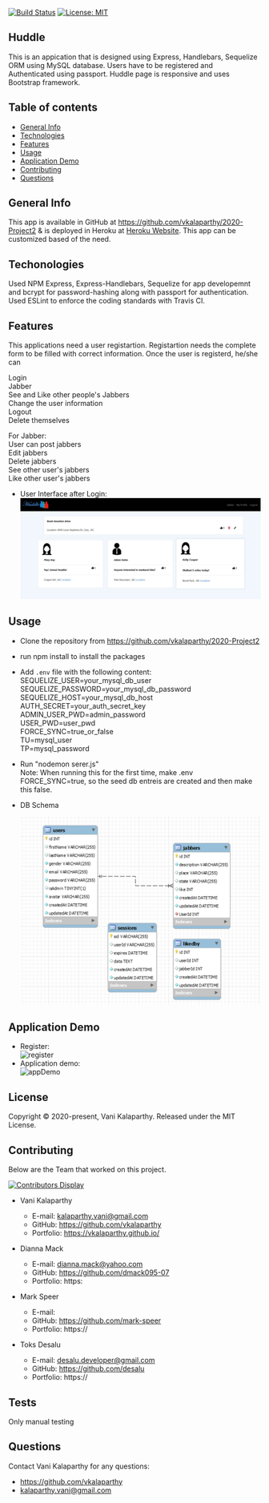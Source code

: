 [![Build Status](https://travis-ci.com/vkalaparthy/2020-Project2.svg?branch=master)](https://travis-ci.com/vkalaparthy/2020-Project2)
[![License: MIT](https://img.shields.io/badge/License-MIT-yellow.svg)](https://opensource.org/licenses/MIT)

## Huddle
This is an appication that is designed using Express, Handlebars, Sequelize ORM using MySQL database. Users have to be registered and Authenticated using passport. Huddle page is responsive and uses Bootstrap framework.
## Table of contents
* [General Info](#general-info)
* [Technologies](#technologies)
* [Features](#features)
* [Usage](#usage)
* [Application Demo](#application-demo)
* [Contributing](#contributing)
* [Questions](#questions)
## General Info 
This app is available in GitHub at https://github.com/vkalaparthy/2020-Project2  & is deployed in Heroku at [Heroku Website](https://project2-team8-dmtv.herokuapp.com/).  This app can be customized based of the need.
## Techonologies 
Used NPM Express, Express-Handlebars, Sequelize for app developemnt and bcrypt for password-hashing along with passport for authentication.  Used ESLint to enforce the coding standards with Travis CI.
## Features
This applications need a user registartion.  Registartion needs the complete form to be filled with correct information. Once the user is registerd, he/she can  

Login   
Jabber   
See and Like other people's Jabbers  
Change the user information   
Logout   
Delete themselves  

For Jabber:   
User can post jabbers  
Edit jabbers   
Delete jabbers  
See other user's jabbers  
Like other user's jabbers   
   
* User Interface after Login:  
![userInterface](./public/assets/readmeImg/P2-UI2.JPG)
## Usage
* Clone the repository from https://github.com/vkalaparthy/2020-Project2
* run npm install to install the packages
* Add `.env` file with the following content:  
SEQUELIZE_USER=your_mysql_db_user  
SEQUELIZE_PASSWORD=your_mysql_db_password  
SEQUELIZE_HOST=your_mysql_db_host  
AUTH_SECRET=your_auth_secret_key  
ADMIN_USER_PWD=admin_password  
USER_PWD=user_pwd  
FORCE_SYNC=true_or_false   
TU=mysql_user   
TP=mysql_password  
  
* Run "nodemon serer.js"  
   Note: When running this for the first time, make .env FORCE_SYNC=true, so the seed db entreis are created and then make this false.
  
* DB Schema  
  
  ![dbSchema](./public/assets/readmeImg/P2-DBschema.JPG)
   
  
    
## Application Demo
* Register:  
![register](./public/assets/readmeImg/Project2-Register.gif) 
* Application demo:  
![appDemo](./public/assets/readmeImg/Project2-Jabber-demo.gif)
## License
Copyright © 2020-present, Vani Kalaparthy. Released under the MIT License.  
## Contributing
Below are the Team that worked on this project. 

  [![Contributors Display](https://badges.pufler.dev/contributors/vkalaparthy/2020-Project2?size=50&padding=5&bots=true)](https://badges.pufler.dev)
   
* Vani Kalaparthy
  
   * E-mail: kalaparthy.vani@gmail.com
   * GitHub: https://github.com/vkalaparthy
   * Portfolio: https://vkalaparthy.github.io/
   
* Dianna Mack
  
   * E-mail: dianna.mack@yahoo.com
   * GitHub: https://github.com/dmack095-07
   * Portfolio: https:
* Mark Speer
  
   * E-mail: 
   * GitHub: https://github.com/mark-speer
   * Portfolio: https://

* Toks Desalu

   * E-mail: desalu.developer@gmail.com
   * GitHub: https://github.com/desalu
   * Portfolio: https://   
## Tests
Only manual testing
## Questions
 Contact Vani Kalaparthy for any questions:
 * https://github.com/vkalaparthy
 * kalaparthy.vani@gmail.com 
